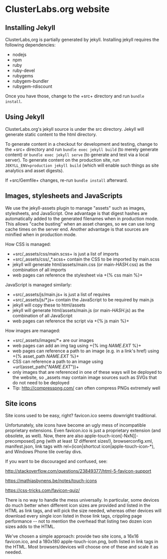 # ClusterLabs.org website

## Installing Jekyll

ClusterLabs,org is partially generated by jekyll. Installing jekyll requires
the following dependencies:
* nodejs
* npm
* ruby
* ruby-devel
* rubygems
* rubygem-bundler
* rubygem-rdiscount

Once you have those, change to the +src+ directory and run `bundle install`.

## Using Jekyll

ClusterLabs.org's jekyll source is under the src directory. Jekyll will
generate static content to the html directory.
    
To generate content in a checkout for development and testing, change to the
+src+ directory and run `bundle exec jekyll build` (to merely generate content)
or `bundle exec jekyll serve` (to generate and test via a local server).
To generate content on the production site, run
`JEKYLL_ENV=production jekyll build` (which will enable such things as site
analytics and asset digests).
    
If +src/Gemfile+ changes, re-run `bundle install` afterward.

## Images, stylesheets and JavaScripts

We use the jekyll-assets plugin to manage "assets" such as images, stylesheets,
and JavaScript. One advantage is that digest hashes are automatically added to
the generated filenames when in production mode. This allows "cache busting"
when an asset changes, so we can use long cache times on the server end.
Another advantage is that sources are minified when in production mode.

How CSS is managed:
* +src/\_assets/css/main.scss+ is just a list of imports
* +src/\_assets/css/\_\*.scss+ contain the CSS to be imported by main.scss
* jekyll will generate html/assets/main.css (or main-_HASH_.css) as the
  combination of all imports
* web pages can reference the stylesheet via +{% css main %}+

JavaScript is managed similarly:
* +src/\_assets/js/main.js+ is just a list of requires
* +src/\_assets/js/\*.js+ contain the JavaScript to be required by main.js
* jekyll will copy these to html/assets
* jekyll will generate html/assets/main.js (or main-_HASH_.js) as the
  combination of all JavaScript
* web pages can reference the script via +{% js main %}+

How images are managed:
* +src/\_assets/images/\*+ are our images
* web pages can add an img tag using +{% img _NAME_._EXT_ %}+
* web pages can reference a path to an image (e.g. in a link's href)
  using +{% asset\_path _NAME_._EXT_ %}+
* CSS can reference a path to an image using
  +url(asset\_path("_NAME_._EXT_"))+
* only images that are referenced in one of these ways will be deployed
  to the website, so \_assets may contain image sources such as SVGs
  that do not need to be deployed
* Tip: http://compresspng.com/ can often compress PNGs extremely well

## Site icons

Site icons used to be easy, right? favicon.ico seems downright traditional.

Unfortunately, site icons have become an ugly mess of incompatible proprietary
extensions. Even favicon.ico is just a proprietary extension (and obsolete, as
well). Now, there are also apple-touch-icon[-NxN][-precomposed].png (with at
least _12_ different sizes!), browserconfig.xml, manifest.json,
link tags with rel=(icon|shortcut icon|apple-touch-icon-\*), and Windows Phone
tile overlay divs.

If you want to be discouraged and confused, see:

   http://stackoverflow.com/questions/23849377/html-5-favicon-support

   https://mathiasbynens.be/notes/touch-icons

   https://css-tricks.com/favicon-quiz/

There is no way to handle the mess universally. In particular, some devices do
much better when different icon sizes are provided and listed in the HTML as
link tags, and will pick the size needed, whereas other devices will download
every single icon listed in those link tags, crippling page performance -- not
to mention the overhead that listing two dozen icon sizes adds to the HTML.

We've chosen a simple approach: provide two site icons, a 16x16 favicon.ico,
and a 180x180 apple-touch-icon.png, both listed in link tags in the HTML.
Most browsers/devices will choose one of these and scale it as needed.
